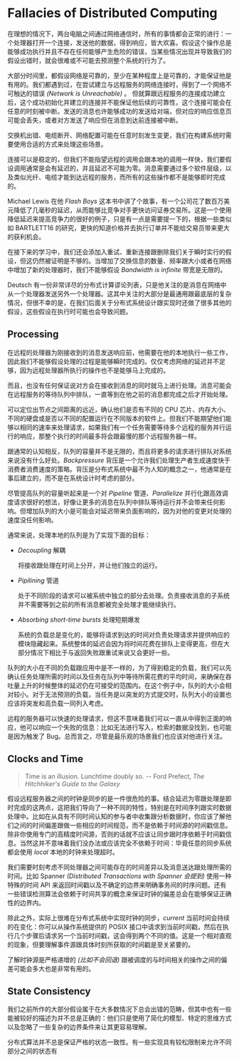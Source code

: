 # Fallacies of Distributed Computing

在理想的情况下，两台电脑之间通过网络通信时，所有的事情都会正常的进行：一个处理器打开一个连接，发送他的数据，得到响应，皆大欢喜。假设这个操作总是能够成功执行并且不存在任何能够产生危险的错误，当某些情况出现并导致我们的假设出错时，就会很难或不可能去预测整个系统的行为了。

大部分时间里，都假设网络是可靠的，至少在某种程度上是可靠的，才能保证他是有用的。我们都遇到过，在尝试建立与远程服务的网络连接时，得到了一个网络不可触达的错误 *(Network is Unreachable)* 。 但就算跟远程服务的连接成功建立后，这个成功初始化并建立的连接并不能保证他后续的可靠性，这个连接可能会在任意的时刻被中断。发送的消息也许能够成功的发送给对端，但对应的响应信息页可能会丢失，或者对方发送了响应但在消息到达前连接被中断。

交换机出错、电缆断开、网络配置可能在任意时刻发生变更，我们在构建系统时需要使用合适的方式来处理这些场景。

连接可以是稳定的，但我们不能指望远程的调用会跟本地的调用一样快，我们要假设调用通常是会有延迟的，并且延迟不可能为零。消息需要通过多个软件层级，以及类似光纤、电缆才能到达远程的服务，而所有的这些操作都不是能够即时完成的。

Michael Lewis 在他 *Flash Boys* 这本书中讲了个故事，有一个公司花了数百万美元降低了几毫秒的延迟，从而能够比竞争对手更快访问证券交易所。这是一个使用降低延迟来提高竞争力的很好的例子，只是有一点是需要提一下的，根据一些类似如 BARTLETT16 的研究，更快的知道价格并去执行订单并不能给交易员带来更大的获利机会。

在接下来的学习中，我们还会添加入重试、重新连接跟删除我们关于瞬时实行的假设，但这仍然被证明是不够的。当增加了交换信息的数量、频率跟大小或者在网络中增加了新的处理器时，我们不能够假设 *Bandwidth is infinite* 带宽是无限的。

Deutsch 有一份非常详尽的分布式计算谬论列表，只是他关注的是消息在网络中从一个处理器发送另外一个处理器。这其中关注的大部分是最通用跟最底层的复杂情况，但很不幸的是，在我们后面关于分布式系统设计跟实现时还做了很多其他的假设，这些假设在执行时可能也会导致问题。

## Processing

在远程的处理器为刚接收到的消息发送响应前，他需要在他的本地执行一些工作，因此我们不能够假设处理的过程是能够瞬时完成的。仅仅考虑网络的延迟并不足够，因为远程处理器所执行的操作也不是能够马上完成的。

而且，也没有任何保证说对方会在接收到消息的同时就马上进行处理。消息可能会在远程服务的等待队列中排队，一直等到在他之前的消息都完成之后才开始处理。

可以定位出节点之间距离的远近，确认他们是否有不同的 CPU 芯片、内存大小、不同的硬盘或是否以不同的配置运行在不同版本的软件上。但我们不能期望他们能够以相同的速率来处理请求，如果我们有一个任务需要等待多个远程的服务并行运行的响应，那整个执行的时间最多将会跟最慢的那个远程服务器一样。

跟通常的认知相反，队列的容量并不是无限的，而且将更多的请求进行排队对系统来说没有什么好处。*Backpressure* 背压是一个允许我们处理生产者生成速度快于消费者消费速度的策略。背压是分布式系统中最不为人知的概念之一，他通常是在事后建立的，而不是在系统设计时考虑的部分。

尽管提高队列的容量听起来是一个对 *Pipeline* 管道、*Parallelize* 并行化跟高效调度请求很好的想法，好像让更多的消息在队列中排队等待运行并不会带来任何影响。但增加队列的大小是可能会对延迟带来负面影响的，因为对他的变更对处理的速度没任何影响。

通常来说，处理本地的队列是为了实现下面的目标：

- *Decoupling* 解耦

  将接收跟处理在时间上分开，并让他们独立的运行。

- *Pipilining* 管道

  处于不同阶段的请求可以被系统中独立的部分去处理。负责接收消息的子系统并不需要等到之前的所有消息都被完全处理才能继续执行。

- *Absorbing short-time bursts* 处理短期爆发

  系统的负载总是变化的，能够将请求到达的时间对负责处理请求并提供响应的模块隐藏起来。系统整体的延迟会因为将时间花费在排队上变得更高，但在大部分情况下相比于与返回失败跟重试来说又会更好一些。

队列的大小在不同的负载跟应用中是不一样的，为了得到稳定的负载，我们可以先确认任务处理所需的时间以及任务在队列中等待所需花费的平均时间，来确保在吞吐量上升的时候整体的延迟仍在可接受的范围内。在这个例子中，队列的大小会相对较小。对于无法预测的负载，当任务是以突发的方式提交时，队列大小的设置也应该将突发和高负载一同列入考虑。

远程的服务器可以快速的处理请求，但这不意味着我们可以一直从中得到正面的响应，他可以响应一个失败的信息：比如无法进行写入，检索的数据没找到，也可能是因为触发了 Bug。总而言之，尽管是最乐观的场景我们也应该对他进行关注。

## Clocks and Time

> Time is an illusion. Lunchtime doubly so.
> 	-- Ford Prefect, *The Hitchhiker's Guide to the Galaxy*

假设远程服务器之间的时钟是同步的是一件很危险的事。结合延迟为零跟处理是即时完成的这两点，这把我们导向了一种不同的特性，特别是在时间序列跟实时数据处理中。比如在从具有不同时间认知的参与者中收集跟分析数据时，你应该了解他们之间的时间偏差跟做一些相应的时间规范，而不是依赖于时间源的时间戳信息。除非你使用专门的高精度时间源，否则的话就不应该让同步跟时序依赖于时间戳信息。当然这并不意味着我们没办法或应该完全不依赖于时间：毕竟任意的同步系统都会使用 *local* 本地的时钟来处理超时。

我们需要时刻考虑不同处理器之间可能存在的时间差异以及消息送达跟处理所需的时间。比如 Spanner *(Distributed Transactions with Spanner 会提到)*  使用一种特殊的时间 API 来返回时间戳以及不确定的边界来明确事务间的时序问题。还有一些错误检测算法会依赖于时间共享的概念来保证时钟的偏差总会在能够保证正确性的边界内。

除此之外，实际上很难在分布式系统中实现时钟的同步，*current* 当前时间会持续的在变化：你可以从操作系统提供的 POSIX 接口中请求到当前时间戳，然后在执行几个步骤后请求另一个当前时间戳，这会得到两个不同的值。这是一个相对直观的现象，但要理解事件源跟具体时刻所获取的时间戳是至关紧要的。

了解时钟源是严格递增的 *(比如不会回退)* 跟被调度的与时间相关的操作之间的偏差可能会多大也是非常有用的。

## State Consistency

我们之前所作的大部分假设属于在大多数情况下总会出错的范畴，但其中也有一些能被较好的描述为并不总是正确的：他们只是使用了简化的模型、特定的思维方式以及忽略了一些复杂的边界条件来让其更容易理解。

分布式算法并不总是保证严格的状态一致性。有一些实现具有较松限制来允许不同部分之间的状态有



















































